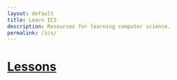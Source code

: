 ```yaml
---
layout: default
title: Learn ICS
description: Resources for learning computer science.
permalink: /ics/
---
```


# [Lessons](/ics/lessons)
